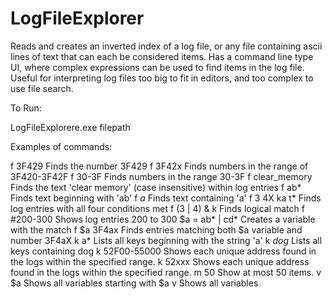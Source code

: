 # LogFileExplorer
Reads and creates an inverted index of a log file, or any file containing ascii lines of text that can each be considered items.
Has a command line type UI, where complex expressions can be used to find items in the log file.
Useful for interpreting log files too big to fit in editors, and too complex to use file search.

To Run:

LogFileExplorere.exe filepath

Examples of commands:

f 3F429         Finds the number 3F429
f 3F42x         Finds numbers in the range of 3F420-3F42F
f 30-3F         Finds numbers in the range 30-3F
f clear_memory  Finds the text 'clear memory' (case insensitive) within log entries
f ab*           Finds text beginning with 'ab'
f *a*           Finds text containing 'a'
f 3 4X ka t*    Finds log entries with all four conditions met
f (3 | 4) & k   Finds logical match
f #200-300      Shows log entries 200 to 300
$a = ab* | cd*  Creates a variable with the match
f $a 3F4ax      Finds entries matching both $a variable and number 3F4aX
k a*            Lists all keys beginning with the string 'a'
k *dog*         Lists all keys containing dog
k 52F00-55000   Shows each unique address found in the logs within the specified range.
k 52xxx         Shows each unique address found in the logs within the specified range.
m 50            Show at most 50 items.
v $a            Shows all variables starting with $a
v               Shows all variables



